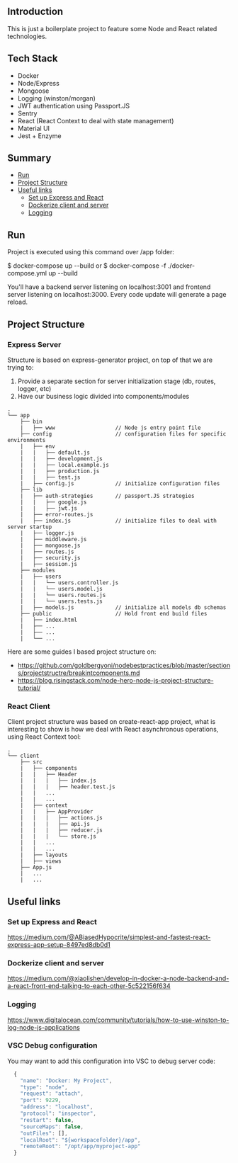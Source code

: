 

## Introduction
This is just a boilerplate project to feature some Node and React related technologies.

## Tech Stack
- Docker
- Node/Express
- Mongoose
- Logging (winston/morgan)
- JWT authentication using Passport.JS
- Sentry
- React (React Context to deal with state management)
- Material UI
- Jest + Enzyme

## Summary

- [Run](#run)
- [Project Structure](#Project-Structure)
- [Useful links](#Useful-links)
  - [Set up Express and React](#Set-up-Express-and-React)
  - [Dockerize client and server](#Dockerize-client-and-server)
  - [Logging](#Logging)

## Run
Project is executed using this command over /app folder:

$ docker-compose up --build
or
$ docker-compose -f ./docker-compose.yml up --build

You'll have a backend server listening on localhost:3001 and frontend server listening on localhost:3000. Every code update will generate a page reload.

## Project Structure

### Express Server

Structure is based on express-generator project, on top of that we are trying to:
1. Provide a separate section for server initialization stage (db, routes, logger, etc)
2. Have our business logic divided into components/modules

```
.
└── app
    ├── bin                    
    |   ├── www                   // Node js entry point file
    ├── config                    // configuration files for specific environments
    |   ├── env
    |   |   ├── default.js        
    |   |   ├── development.js
    |   |   ├── local.example.js
    |   |   ├── production.js
    |   |   ├── test.js
    |   ├── config.js             // initialize configuration files
    ├── lib
    |   ├── auth-strategies       // passport.JS strategies
    |   |   ├── google.js
    |   |   ├── jwt.js
    |   ├── error-routes.js       
    |   ├── index.js              // initialize files to deal with server startup
    |   ├── logger.js
    |   ├── middleware.js
    |   ├── mongoose.js
    |   ├── routes.js
    |   ├── security.js
    |   ├── session.js
    ├── modules
    |   ├── users
    |   |   └── users.controller.js
    |   |   └── users.model.js
    |   |   └── users.routes.js
    |   |   └── users.tests.js
    |   ├── models.js             // initialize all models db schemas
    ├── public                    // Hold front end build files
    |   ├── index.html
    |   ├── ...
    |   ├── ...
    |   └── ...
```

Here are some guides I based project structure on:

- https://github.com/goldbergyoni/nodebestpractices/blob/master/sections/projectstructre/breakintcomponents.md
- https://blog.risingstack.com/node-hero-node-js-project-structure-tutorial/

### React Client
Client project structure was based on create-react-app project, what is interesting to show is how we deal with React asynchronous operations, using React Context tool:

```
.
└── client
    ├── src                    
    |   ├── components   
    |   |   ├── Header       
    |   |   |   ├── index.js       
    |   |   |   ├── header.test.js       
    |   |   ...       
    |   |   ...       
    |   ├── context   
    |   |   ├── AppProvider       
    |   |   |   ├── actions.js       
    |   |   |   ├── api.js       
    |   |   |   ├── reducer.js       
    |   |   |   └── store.js
    |   |   ...       
    |   |   ...       
    |   ├── layouts           
    |   ├── views   
    ├── App.js
    |   ... 
    |   ...       
```

## Useful links

### Set up Express and React
https://medium.com/@ABiasedHypocrite/simplest-and-fastest-react-express-app-setup-8497ed8db0d1

### Dockerize client and server
https://medium.com/@xiaolishen/develop-in-docker-a-node-backend-and-a-react-front-end-talking-to-each-other-5c522156f634

### Logging
https://www.digitalocean.com/community/tutorials/how-to-use-winston-to-log-node-js-applications

### VSC Debug configuration
You may want to add this configuration into VSC to debug server code:

```` javascript
  {
    "name": "Docker: My Project",
    "type": "node",
    "request": "attach",
    "port": 9229,
    "address": "localhost",
    "protocol": "inspector",
    "restart": false,
    "sourceMaps": false,
    "outFiles": [],
    "localRoot": "${workspaceFolder}/app",
    "remoteRoot": "/opt/app/myproject-app"
  }
````
